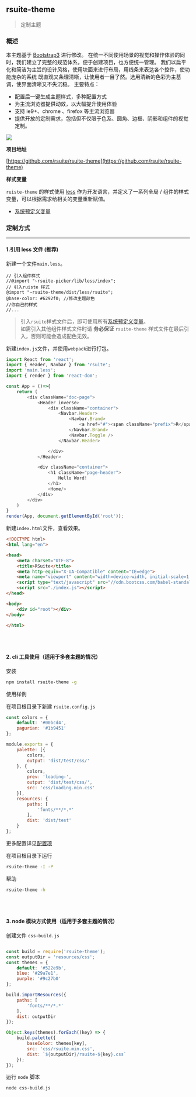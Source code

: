 ## rsuite-theme

> 定制主题

### 概述
本主题基于 [Bootstrap3](https://github.com/twbs/bootstrap) 进行修改。
在统一不同使用场景的视觉和操作体验的同时，我们建立了完整的规范体系，便于创建项目，也方便统一管理。
我们以扁平化和简洁为主旨的设计风格，使用块面来进行布局，用线条来表达各个控件，使功能庞杂的系统 既直观又条理清晰，让使用者一目了然。选用清新的色彩为主基调，使界面清晰又不失沉稳。 主要特点：

- 配置后一键生成主题样式，多种配置方式
- 为主流浏览器提供动效，以大幅提升使用体验
- 支持 ie9+、chrome 、firefox 等主流浏览器
- 提供开放的定制需求，包括但不仅限于色系、圆角、边框、阴影和组件的视觉定制。

<image src="http://rsuite.github.io/resources/images/rsuite-preview.png" class="rsuite-theme-preview"/>

**项目地址**

[https://github.com/rsuite/rsuite-theme](https://github.com/rsuite/rsuite-theme)

**样式变量**

`ruiste-theme` 的样式使用 [less](http://less.bootcss.com/) 作为开发语言，并定义了一系列全局 / 组件的样式变量，可以根据需求给相关的变量重新赋值。
- [系统预定义变量][defalut-variables]


### 定制方式
----------

#### 1.引用 less 文件 (**推荐**)
新建一个文件`main.less`。
```less
// 引入组件样式
//@import "~rsuite-picker/lib/less/index";
// 引入ruiste 样式
@import "~rsuite-theme/dist/less/rsuite";
@base-color: #6292f0; //修改主题颜色
//你自己的样式
//...
```
> 引入`rsuite`样式文件后，即可使用所有[系统预定义变量][defalut-variables]。</br>
> 如需引入其他组件样式文件时请 **务必保证**  `rsuite-theme` 样式文件在最后引入，否则可能会造成配色无效。

新建`index.js`文件，并使用`webpack`进行打包。

```javascript
import React from 'react';
import { Header, Navbar } from 'rsuite';
import 'main.less';
import { render } from 'react-dom';

const App = ()=>{
    return (
        <div className="doc-page">
            <Header inverse>
                <div className="container">
                    <Navbar.Header>
                        <Navbar.Brand>
                            <a href="#"><span className="prefix">R</span>Suite</a>
                        </Navbar.Brand>
                        <Navbar.Toggle />
                    </Navbar.Header>

                </div>
            </Header>

            <div className="container">
                <h1 className="page-header">
                    Hello Word!
                </h1>
                <Home/>
            </div>
        </div>
    )
}
render(App, document.getElementById('root'));
```

新建`index.html`文件，查看效果。
```html
<!DOCTYPE html>
<html lang="en">

<head>
    <meta charset="UTF-8">
    <title>RSuite</title>
    <meta http-equiv="X-UA-Compatible" content="IE=edge">
    <meta name="viewport" content="width=device-width, initial-scale=1.0">
    <script type="text/javascript" src="//cdn.bootcss.com/babel-standalone/6.15.0/babel.min.js"></script>
    <script src="./index.js"></script>
</head>

<body>
    <div id="root"></div>
</body>

</html>

```

<br><br>

#### 2. cli 工具使用（适用于多套主题的情况）

安装

```bash
npm install rsuite-theme -g
```

使用样例

在项目根目录下新建 `rsuite.config.js`

```javascript
const colors = {
    default: '#00bcd4',
    pagurian: '#1b9451'
};

module.exports = {
    palette: [{
        colors,
        output: 'dist/test/css/'
    }, {
        colors,
        prev: 'loading-',
        output: 'dist/test/css/',
        src: 'css/loading.min.css'
    }],
    resources: {
        paths: [
            'fonts/**/*.*'
        ],
        dist: 'dist/test'
    }
};
```

更多配置详见[配置项](https://github.com/rsuite/rsuite-theme/blob/master/README.md#user-content-配置项)

在项目根目录下运行

```bash
rsuite-theme -I -P
```

帮助

```bash
rsuite-theme -h
```
<br><br>

#### 3. node 模块方式使用（适用于多套主题的情况）
创建文件 `css-build.js`
```javascript

const build = require('rsuite-theme');
const outputDir = 'resources/css';
const themes = {
    default: '#522e9b',
    blue: '#29a7e1',
    purple: '#9c27b0'
};

build.importResources({
    paths: [
        'fonts/**/*.*'
    ],
    dist: outputDir
});

Object.keys(themes).forEach((key) => {
    build.palette({
        baseColor: themes[key],
        src: 'css/rsuite.min.css',
        dist: `${outputDir}/rsuite-${key}.css`
    });
});
```

运行 `node` 脚本

```bash
node css-build.js
```



[defalut-variables]:https://github.com/rsuite/rsuite-theme/blob/master/src/less/variables.less
